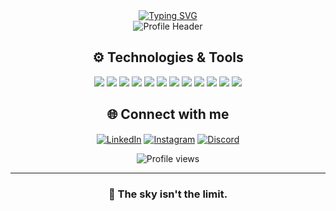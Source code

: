 <div align="center">
  <a href="https://github.com/leonnardom">
    <img src="https://readme-typing-svg.herokuapp.com?font=Fira+Code&size=24&pause=1000&color=ba60ff&width=435&lines=Welcome+to+my+Profile!;Full-Stack+Developer;Tech+Enthusiast;Open+Source+Contributor" alt="Typing SVG" />
  </a>
</div>

<div align="center">
  <img src="https://i.imgur.com/gx3e48X.png" alt="Profile Header"/>
</div>



<h2 align="center">⚙️ Technologies & Tools</h2>
<p align="center">
  <img src="https://img.shields.io/badge/JavaScript-323330?style=for-the-badge&logo=javascript&logoColor=F7DF1E"/>
  <img src="https://img.shields.io/badge/Node.js-43853D?style=for-the-badge&logo=node.js&logoColor=white"/>
  <img src="https://img.shields.io/badge/React-20232A?style=for-the-badge&logo=react&logoColor=61DAFB"/>
  <img src="https://img.shields.io/badge/Next.js-000000?style=for-the-badge&logo=next.js&logoColor=white"/>
  <img src="https://img.shields.io/badge/Photoshop-31A8FF?style=for-the-badge&logo=adobe-photoshop&logoColor=white"/>
  <img src="https://img.shields.io/badge/After%20Effects-9999FF?style=for-the-badge&logo=adobe-after-effects&logoColor=white"/>
  <img src="https://img.shields.io/badge/Vue.js-35495E?style=for-the-badge&logo=vue.js&logoColor=4FC08D"/>
  <img src="https://img.shields.io/badge/HTML5-E34F26?style=for-the-badge&logo=html5&logoColor=white"/>
  <img src="https://img.shields.io/badge/Bootstrap-563D7C?style=for-the-badge&logo=bootstrap&logoColor=white"/>
  <img src="https://img.shields.io/badge/CSS3-1572B6?style=for-the-badge&logo=css3&logoColor=white"/>
  <img src="https://img.shields.io/badge/Git-F05032?style=for-the-badge&logo=git&logoColor=white"/>
  <img src="https://img.shields.io/badge/VS%20Code-0078d7?style=for-the-badge&logo=visual-studio-code&logoColor=white"/>
</p>

<h2 align="center">🌐 Connect with me</h2>
<p align="center">
  <a href="https://linkedin.com/in/leoom27" target="blank"><img align="center" src="https://img.shields.io/badge/-LinkedIn-%230077B5?style=for-the-badge&logo=linkedin&logoColor=white" alt="LinkedIn"/></a>
  <a href="https://instagram.com/leoom27_" target="blank"><img align="center" src="https://img.shields.io/badge/-Instagram-%23E4405F?style=for-the-badge&logo=instagram&logoColor=white" alt="Instagram"/></a>
  <a href="https://discord.gg/Tr4ZtYt7YM" target="blank"><img align="center" src="https://img.shields.io/badge/-Discord-%237289DA?style=for-the-badge&logo=discord&logoColor=white" alt="Discord"/></a>
</p>

<div align="center">
  <img src="https://komarev.com/ghpvc/?username=leonnardom&color=green" alt="Profile views" />
</div>

<hr>

<h3 align="center">🚀 The sky isn't the limit.</h3>
